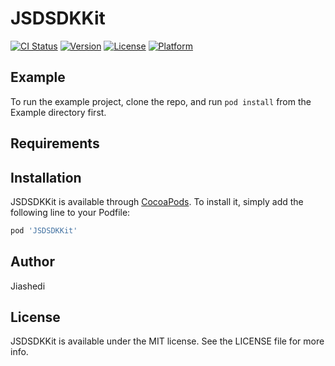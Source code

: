 # JSDSDKKit

[![CI Status](https://img.shields.io/travis/JSD/JSDSDKKit.svg?style=flat)](https://travis-ci.org/JSD/JSDSDKKit)
[![Version](https://img.shields.io/cocoapods/v/JSDSDKKit.svg?style=flat)](https://cocoapods.org/pods/JSDSDKKit)
[![License](https://img.shields.io/cocoapods/l/JSDSDKKit.svg?style=flat)](https://cocoapods.org/pods/JSDSDKKit)
[![Platform](https://img.shields.io/cocoapods/p/JSDSDKKit.svg?style=flat)](https://cocoapods.org/pods/JSDSDKKit)

## Example

To run the example project, clone the repo, and run `pod install` from the Example directory first.

## Requirements

## Installation

JSDSDKKit is available through [CocoaPods](https://cocoapods.org). To install
it, simply add the following line to your Podfile:

```ruby
pod 'JSDSDKKit'
```

## Author

Jiashedi

## License

JSDSDKKit is available under the MIT license. See the LICENSE file for more info.
